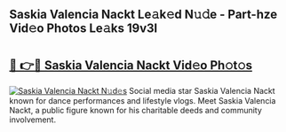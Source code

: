 ## Saskia Valencia Nackt Le𝚊k𝚎d N𝚞𝚍e - Part-hze Vid𝚎o Photos Le𝚊ks 19v3l

# <h2><a href="http://fb5tf0d.evod.top/?m=Saskia+Valencia+Nackt">🔗 👉🔴 Saskia Valencia Nackt Vid𝚎o Ph𝚘t𝚘s</a></h2>

[![Saskia Valencia Nackt N𝚞d𝚎s](https://i.imgur.com/8V9OHl7.gif)](http://fb5tf0d.evod.top/?m=Saskia+Valencia+Nackt)
Social media star Saskia Valencia Nackt known for dance performances and lifestyle vlogs. Meet Saskia Valencia Nackt, a public figure known for his charitable deeds and community involvement. 

